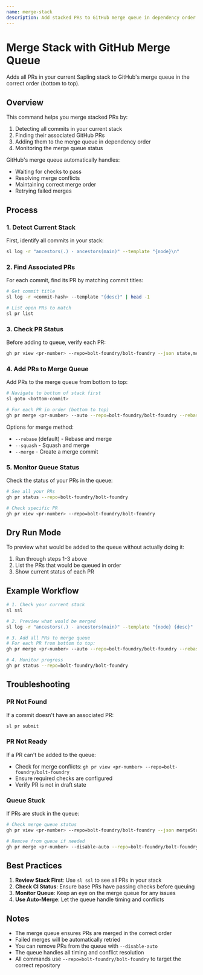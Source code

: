 ```yaml
---
name: merge-stack
description: Add stacked PRs to GitHub merge queue in dependency order
---
```


# Merge Stack with GitHub Merge Queue

Adds all PRs in your current Sapling stack to GitHub's merge queue in the
correct order (bottom to top).

## Overview

This command helps you merge stacked PRs by:

1. Detecting all commits in your current stack
2. Finding their associated GitHub PRs
3. Adding them to the merge queue in dependency order
4. Monitoring the merge queue status

GitHub's merge queue automatically handles:

- Waiting for checks to pass
- Resolving merge conflicts
- Maintaining correct merge order
- Retrying failed merges

## Process

### 1. Detect Current Stack

First, identify all commits in your stack:

```bash
sl log -r "ancestors(.) - ancestors(main)" --template "{node}\n"
```

### 2. Find Associated PRs

For each commit, find its PR by matching commit titles:

```bash
# Get commit title
sl log -r <commit-hash> --template "{desc}" | head -1

# List open PRs to match
sl pr list
```

### 3. Check PR Status

Before adding to queue, verify each PR:

```bash
gh pr view <pr-number> --repo=bolt-foundry/bolt-foundry --json state,mergeable,mergeStateStatus
```

### 4. Add PRs to Merge Queue

Add PRs to the merge queue from bottom to top:

```bash
# Navigate to bottom of stack first
sl goto <bottom-commit>

# For each PR in order (bottom to top)
gh pr merge <pr-number> --auto --repo=bolt-foundry/bolt-foundry --rebase
```

Options for merge method:

- `--rebase` (default) - Rebase and merge
- `--squash` - Squash and merge
- `--merge` - Create a merge commit

### 5. Monitor Queue Status

Check the status of your PRs in the queue:

```bash
# See all your PRs
gh pr status --repo=bolt-foundry/bolt-foundry

# Check specific PR
gh pr view <pr-number> --repo=bolt-foundry/bolt-foundry
```

## Dry Run Mode

To preview what would be added to the queue without actually doing it:

1. Run through steps 1-3 above
2. List the PRs that would be queued in order
3. Show current status of each PR

## Example Workflow

```bash
# 1. Check your current stack
sl ssl

# 2. Preview what would be merged
sl log -r "ancestors(.) - ancestors(main)" --template "{node} {desc}"

# 3. Add all PRs to merge queue
# For each PR from bottom to top:
gh pr merge <pr-number> --auto --repo=bolt-foundry/bolt-foundry --rebase

# 4. Monitor progress
gh pr status --repo=bolt-foundry/bolt-foundry
```

## Troubleshooting

### PR Not Found

If a commit doesn't have an associated PR:

```bash
sl pr submit
```

### PR Not Ready

If a PR can't be added to the queue:

- Check for merge conflicts:
  `gh pr view <pr-number> --repo=bolt-foundry/bolt-foundry`
- Ensure required checks are configured
- Verify PR is not in draft state

### Queue Stuck

If PRs are stuck in the queue:

```bash
# Check merge queue status
gh pr view <pr-number> --repo=bolt-foundry/bolt-foundry --json mergeStateStatus

# Remove from queue if needed
gh pr merge <pr-number> --disable-auto --repo=bolt-foundry/bolt-foundry
```

## Best Practices

1. **Review Stack First**: Use `sl ssl` to see all PRs in your stack
2. **Check CI Status**: Ensure base PRs have passing checks before queuing
3. **Monitor Queue**: Keep an eye on the merge queue for any issues
4. **Use Auto-Merge**: Let the queue handle timing and conflicts

## Notes

- The merge queue ensures PRs are merged in the correct order
- Failed merges will be automatically retried
- You can remove PRs from the queue with `--disable-auto`
- The queue handles all timing and conflict resolution
- All commands use `--repo=bolt-foundry/bolt-foundry` to target the correct
  repository
